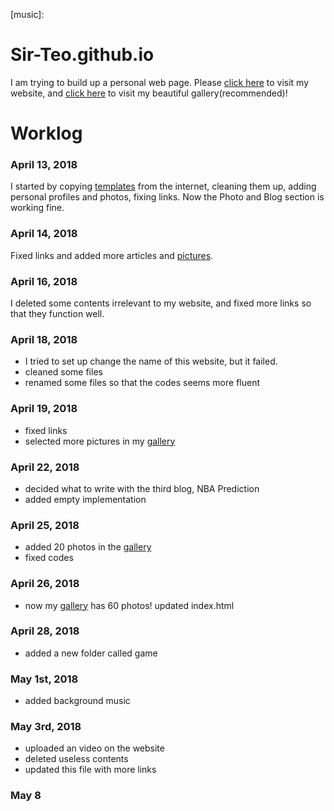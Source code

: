 [website]:https://sir-teo.github.io
[gallery]:https://sir-teo.github.io/gallery
[HTML5 up]: https://www.html5up.com
[music]:
# Sir-Teo.github.io
I am trying to build up a personal web page. 
Please [click here][website] to visit my website, and [click here][gallery] to visit my beautiful gallery(recommended)!

# Worklog
### April 13, 2018
I started by copying [templates][HTML5 up] from the internet, cleaning them up, adding personal profiles and photos, fixing links. Now the 
Photo and Blog section is working fine. 

### April 14, 2018
Fixed links and added more articles and [pictures][gallery]. 

### April 16, 2018
I deleted some contents irrelevant to my website, and fixed more links so that they function well.

### April 18, 2018
- I tried to set up change the name of this website, but it failed. 
- cleaned some files
- renamed some files so that the codes seems more fluent

### April 19, 2018
- fixed links
- selected more pictures in my [gallery][gallery]

### April 22, 2018
- decided what to write with the third blog, NBA Prediction
- added empty implementation

### April 25, 2018
- added 20 photos in the [gallery][gallery]
- fixed codes

### April 26, 2018
- now my [gallery][gallery] has 60 photos!
updated index.html

### April 28, 2018
- added a new folder called game

### May 1st, 2018
- added background music

### May 3rd, 2018
- uploaded an video on the website
- deleted useless contents
- updated this file with more links

### May 8



